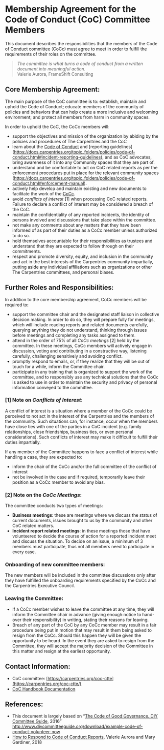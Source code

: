 # Membership Agreement for the Code of Conduct (CoC) Committee Members 

This document describes the responsibilities that the members of the Code of Conduct committee (CoCc) must agree to meet in order to fulfill the requirements of their roles on the committee.

> *The committee is what turns a code of conduct from a written document into meaningful action.*  
> Valerie Aurora, FrameShift Consulting

## Core Membership Agreement:

The main purpose of the CoC committee is to: establish, maintain and uphold the Code of Conduct; educate members of the community of policies and behaviors that can help create a more inclusive and welcoming environment; and protect all members from harm in community spaces.

In order to uphold the CoC, the CoCc members will:

* support the objectives and mission of the organization by abiding by the policies and procedures of The Carpentries and the CoC
* learn about the [Code of Conduct](https://docs.carpentries.org/topic_folders/policies/code-of-conduct.html#) and [reporting guidelines] (https://docs.carpentries.org/topic_folders/policies/code-of-conduct.html#incident-reporting-guidelines), and as CoC advocates, bring awareness of it into any Community spaces that they are part of.  
* understand and be comfortable to act on CoC related reports as per the enforcement procedures put in place for the relevant community spaces
(https://docs.carpentries.org/topic_folders/policies/code-of-conduct.html#enforcement-manual).
* actively help develop and maintain existing and new documents to facilitate the work of the [CoCc](https://github.com/carpentries/handbook/tree/master/topic_folders/policies). 
* avoid *conflicts of interest* [1] when processing CoC related reports. Failure to declare a conflict of interest may be considered a breach of the CoC.
* maintain the confidentiality of any reported incidents, the identity of persons involved and discussions that take place within the committee.
* not make any comments about any matters that they have been informed of as part of their duties as a CoCc member unless authorized to do so.
* hold themselves accountable for their responsibilities as trustees and understand that they are expected to follow through on their commitments.
* respect and promote diversity, equity, and inclusion in the community and act in the best interests of the Carpentries community impartially, putting aside any individual affiliations such as organizations or other The Carpentries committees, and personal biases.


## Further Roles and Responsibilities:

In addition to the core membership agreement, CoCc members will be required to:

* support the committee chair and the designated staff liaison in collective decision making. In order to do so, they will prepare fully for meetings, which will include reading reports and related documents carefully, querying anything they do not understand, thinking through issues before meetings and completing any tasks assigned to them.
* attend in the order of 75% of all *CoCc meetings* [2] held by the committee. In these meetings, CoCc members will actively engage in discussion, voting and contributing in a constructive way, listening carefully, challenging sensitively and avoiding conflict. 
* promptly respond to emails, or, if they realize that they will be out of touch for a while, inform the Committee chair.
* participate in any training that is organized to support the work of the committee, and to responsibly use any technical solutions that the CoCc is asked to use in order to maintain the security and privacy of personal information conveyed to the committee.


### [1] Note on *Conflicts of Interest*:

A conflict of interest is a situation where a member of the CoCc could be perceived to not act in the interest of the Carpentries and the members of the community. Such situations can, for instance, occur when the members have close ties with one of the parties in a CoC incident (e.g. family relationships, close friendships, business ties, or even personal considerations). Such conflicts of interest may make it difficult to fulfill their duties impartially.


If any member of the Committee happens to face a conflict of interest while handling a case, they are  expected to:
* inform the chair of the CoCc and/or the full committee of the conflict of interest
* not be involved in the case and if required, temporarily leave their position as a CoCc member to avoid any bias.


### [2] Note on the *CoCc Meetings*: 

The committee conducts two types of meetings: 

* **Business meetings**: these are meetings where we discuss the status of current documents, issues brought to us by the community and other CoC related matters.
* **Incident report related meetings**: in these meetings those that have volunteered to decide the course of action for a reported incident meet and discuss the situation. To decide on an issue, a minimum of 3 members must participate, thus not all members need to participate in every case.


### Onboarding of new committee members:

The new members will be included in the committee discussions only after they have fulfilled the onboarding requirements specified by the CoCc and the Carpentries Executive Council.


### Leaving the Committee:

* If a CoCc member wishes to leave the committee at any time, they will inform the Committee chair in advance (giving enough notice to hand-over their responsibility) in writing, stating their reasons for leaving.
* Breach of any part of the CoC by any CoCc member may result in a fair procedure being put in motion that may result in them being asked to resign from the CoCc. Should this happen they will be given the opportunity to be heard. In the event they are asked to resign from the Committee, they will accept the majority decision of the Committee in this matter and resign at the earliest opportunity.


## Contact Information:

* CoC committee: [https://carpentries.org/coc-ctte](https://carpentries.org/coc-ctte/)
* [CoC Handbook Documentation](https://docs.carpentries.org/topic_folders/policies/code-of-conduct.html)


## References:

* This document is largely based on “[The Code of Good Governance, DIY Committee Guide](http://www.diycommitteeguide.org/sites/default/files/2016-03/code-of-good-governance-2016.pdf), 2016” http://www.diycommitteeguide.org/download/example-code-of-conduct-volunteer-now
* [How to Respond to Code of Conduct Reports](https://files.frameshiftconsulting.com/books/cocguide.pdf), Valerie Aurora and Mary Gardiner, 2018

